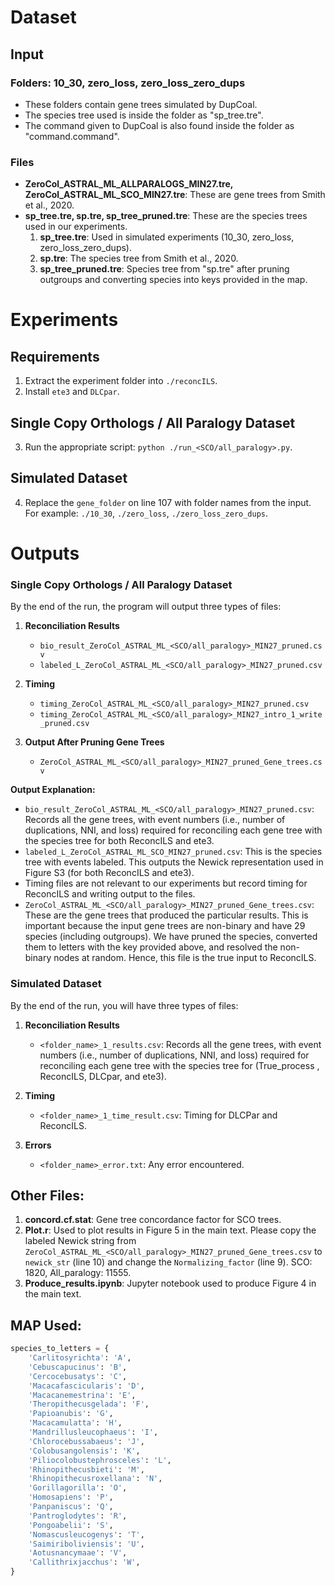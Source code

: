 # Dataset

## Input

### Folders: 10_30, zero_loss, zero_loss_zero_dups
- These folders contain gene trees simulated by DupCoal.
- The species tree used is inside the folder as "sp_tree.tre".
- The command given to DupCoal is also found inside the folder as "command.command".

### Files
- **ZeroCol_ASTRAL_ML_ALLPARALOGS_MIN27.tre, ZeroCol_ASTRAL_ML_SCO_MIN27.tre**: These are gene trees from Smith et al., 2020.
- **sp_tree.tre, sp.tre, sp_tree_pruned.tre**: These are the species trees used in our experiments.
  1. **sp_tree.tre**: Used in simulated experiments (10_30, zero_loss, zero_loss_zero_dups).
  2. **sp.tre**: The species tree from Smith et al., 2020.
  3. **sp_tree_pruned.tre**: Species tree from "sp.tre" after pruning outgroups and converting species into keys provided in the map.

# Experiments

## Requirements
1. Extract the experiment folder into `./reconcILS`.
2. Install `ete3` and `DLCpar`.

## Single Copy Orthologs / All Paralogy Dataset
3. Run the appropriate script: `python ./run_<SCO/all_paralogy>.py`.

## Simulated Dataset
4. Replace the `gene_folder` on line 107 with folder names from the input. For example: `./10_30`, `./zero_loss`, `./zero_loss_zero_dups`.

# Outputs

### Single Copy Orthologs / All Paralogy Dataset
By the end of the run, the program will output three types of files:

1. **Reconciliation Results**
   - `bio_result_ZeroCol_ASTRAL_ML_<SCO/all_paralogy>_MIN27_pruned.csv`
   - `labeled_L_ZeroCol_ASTRAL_ML_<SCO/all_paralogy>_MIN27_pruned.csv`

2. **Timing**
   - `timing_ZeroCol_ASTRAL_ML_<SCO/all_paralogy>_MIN27_pruned.csv`
   - `timing_ZeroCol_ASTRAL_ML_<SCO/all_paralogy>_MIN27_intro_1_write_pruned.csv`

3. **Output After Pruning Gene Trees**
   - `ZeroCol_ASTRAL_ML_<SCO/all_paralogy>_MIN27_pruned_Gene_trees.csv`

**Output Explanation:**
- `bio_result_ZeroCol_ASTRAL_ML_<SCO/all_paralogy>_MIN27_pruned.csv`: Records all the gene trees, with event numbers (i.e., number of duplications, NNI, and loss) required for reconciling each gene tree with the species tree for both ReconcILS and ete3.
- `labeled_L_ZeroCol_ASTRAL_ML_SCO_MIN27_pruned.csv`: This is the species tree with events labeled. This outputs the Newick representation used in Figure S3 (for both ReconcILS and ete3).
- Timing files are not relevant to our experiments but record timing for ReconcILS and writing output to the files.
- `ZeroCol_ASTRAL_ML_<SCO/all_paralogy>_MIN27_pruned_Gene_trees.csv`: These are the gene trees that produced the particular results. This is important because the input gene trees are non-binary and have 29 species (including outgroups). We have pruned the species, converted them to letters with the key provided above, and resolved the non-binary nodes at random. Hence, this file is the true input to ReconcILS.

### Simulated Dataset
By the end of the run, you will have three types of files:

1. **Reconciliation Results**
   - `<folder_name>_1_results.csv`: Records all the gene trees, with event numbers (i.e., number of duplications, NNI, and loss) required for reconciling each gene tree with the species tree for (True_process <DupCoal>, ReconcILS, DLCpar, and ete3).

2. **Timing**
   - `<folder_name>_1_time_result.csv`: Timing for DLCPar and ReconcILS.

3. **Errors**
   - `<folder_name>_error.txt`: Any error encountered.

## Other Files:
1. **concord.cf.stat**: Gene tree concordance factor for SCO trees.
2. **Plot.r**: Used to plot results in Figure 5 in the main text. Please copy the labeled Newick string from `ZeroCol_ASTRAL_ML_<SCO/all_paralogy>_MIN27_pruned_Gene_trees.csv` to `newick_str` (line 10) and change the `Normalizing_factor` (line 9). SCO: 1820, All_paralogy: 11555.
3. **Produce_results.ipynb**: Jupyter notebook used to produce Figure 4 in the main text.



## MAP Used:
```python
species_to_letters = {
    'Carlitosyrichta': 'A',
    'Cebuscapucinus': 'B',
    'Cercocebusatys': 'C',
    'Macacafascicularis': 'D',
    'Macacanemestrina': 'E',
    'Theropithecusgelada': 'F',
    'Papioanubis': 'G',
    'Macacamulatta': 'H',
    'Mandrillusleucophaeus': 'I',
    'Chlorocebussabaeus': 'J',
    'Colobusangolensis': 'K',
    'Piliocolobustephrosceles': 'L',
    'Rhinopithecusbieti': 'M',
    'Rhinopithecusroxellana': 'N',
    'Gorillagorilla': 'O',
    'Homosapiens': 'P',
    'Panpaniscus': 'Q',
    'Pantroglodytes': 'R',
    'Pongoabelii': 'S',
    'Nomascusleucogenys': 'T',
    'Saimiriboliviensis': 'U',
    'Aotusnancymaae': 'V',
    'Callithrixjacchus': 'W',
}
